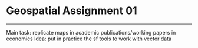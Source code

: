# Geospatial Assignment 01
---
Main task: replicate maps in academic publications/working papers in economics 
Idea: put in practice the sf tools to work with vector data
